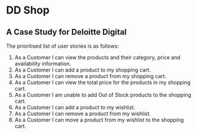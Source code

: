 # DD Shop
## A Case Study for Deloitte Digital

The prioritised list of user stories is as follows: 
1. As a Customer I can view the products and their category, price and availability information. 
2. As a Customer I can add a product to my shopping cart.
3. As a Customer I can remove a product from my shopping cart.
4. As a Customer I can view the total price for the products in my shopping cart.
5. As a Customer I am unable to add Out of Stock  products to the shopping cart.
6. As a Customer I can add a product to my wishlist.
7. As a Customer I can remove a product from my wishlist.
8. As a Customer I can move a product from my wishlist to the shopping cart.
